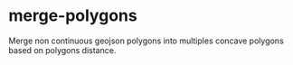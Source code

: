 # merge-polygons
Merge non continuous geojson polygons into multiples concave polygons based on polygons distance.

